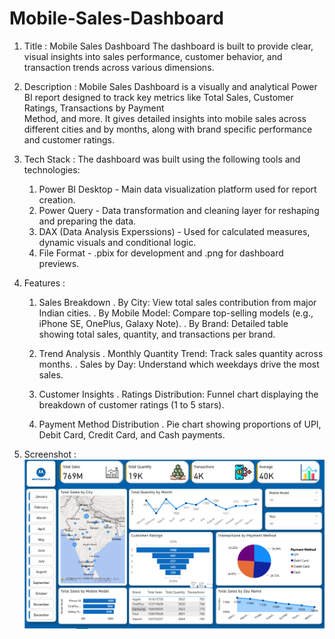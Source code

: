 # Mobile-Sales-Dashboard
1. Title :
   Mobile Sales Dashboard
   The dashboard is built to provide clear, visual insights into sales performance, customer behavior, and transaction trends across various dimensions.

3. Description :
   Mobile Sales Dashboard is a visually and analytical Power BI report designed to track key metrics like Total Sales, Customer Ratings, Transactions by Payment     
   Method, and more. It gives detailed insights into mobile sales across different cities and by months, along with brand specific performance and customer ratings.

4. Tech Stack :
   The dashboard was built using the following tools and technologies:
   1. Power BI Desktop - Main data visualization platform used for report creation.
   2. Power Query - Data transformation and cleaning layer for reshaping and preparing the data.
   3. DAX (Data Analysis Experssions) - Used for calculated measures, dynamic visuals and conditional logic.
   4. File Format - .pbix for development and .png for dashboard previews.

5. Features :
   1. Sales Breakdown
    . By City: View total sales contribution from major Indian cities.
    . By Mobile Model: Compare top-selling models (e.g., iPhone SE, OnePlus, Galaxy Note).
    . By Brand: Detailed table showing total sales, quantity, and transactions per brand.

   2. Trend Analysis
    . Monthly Quantity Trend: Track sales quantity across months.
    . Sales by Day: Understand which weekdays drive the most sales.

   3. Customer Insights
    . Ratings Distribution: Funnel chart displaying the breakdown of customer ratings (1 to 5 stars).

   4. Payment Method Distribution
    . Pie chart showing proportions of UPI, Debit Card, Credit Card, and Cash payments.
      
6. Screenshot : 
   ![Dashboard Preview](https://github.com/GOURAV-2411/Mobile-Sales-Dashboard/blob/main/Snapshot%20of%20the%20Dashboard.png)
